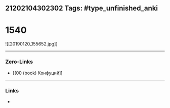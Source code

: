 21202104302302
Tags: #type_unfinished_anki 
---
# 1540

![[20190120_155652.jpg]]

---
### Zero-Links
- [[00 (book) Конфуций]]
---
### Links
-
